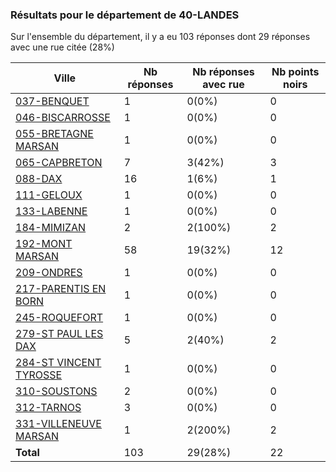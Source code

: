 ### Résultats pour le département de 40-LANDES

Sur l'ensemble du département, il y a eu 103 réponses dont 29 réponses avec une rue citée (28%)

| Ville | Nb réponses | Nb réponses avec rue | Nb points noirs |
|-------------|-------------|----------------------|-----------------|
|<a href='037-BENQUET.md'>037-BENQUET</a>|1|0(0%)|0|
|<a href='046-BISCARROSSE.md'>046-BISCARROSSE</a>|1|0(0%)|0|
|<a href='055-BRETAGNE MARSAN.md'>055-BRETAGNE MARSAN</a>|1|0(0%)|0|
|<a href='065-CAPBRETON.md'>065-CAPBRETON</a>|7|3(42%)|3|
|<a href='088-DAX.md'>088-DAX</a>|16|1(6%)|1|
|<a href='111-GELOUX.md'>111-GELOUX</a>|1|0(0%)|0|
|<a href='133-LABENNE.md'>133-LABENNE</a>|1|0(0%)|0|
|<a href='184-MIMIZAN.md'>184-MIMIZAN</a>|2|2(100%)|2|
|<a href='192-MONT MARSAN.md'>192-MONT MARSAN</a>|58|19(32%)|12|
|<a href='209-ONDRES.md'>209-ONDRES</a>|1|0(0%)|0|
|<a href='217-PARENTIS EN BORN.md'>217-PARENTIS EN BORN</a>|1|0(0%)|0|
|<a href='245-ROQUEFORT.md'>245-ROQUEFORT</a>|1|0(0%)|0|
|<a href='279-ST PAUL LES DAX.md'>279-ST PAUL LES DAX</a>|5|2(40%)|2|
|<a href='284-ST VINCENT TYROSSE.md'>284-ST VINCENT TYROSSE</a>|1|0(0%)|0|
|<a href='310-SOUSTONS.md'>310-SOUSTONS</a>|2|0(0%)|0|
|<a href='312-TARNOS.md'>312-TARNOS</a>|3|0(0%)|0|
|<a href='331-VILLENEUVE MARSAN.md'>331-VILLENEUVE MARSAN</a>|1|2(200%)|2|
| **Total** |103|29(28%)|22|
